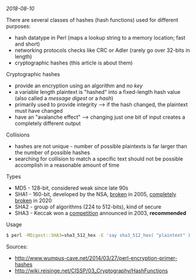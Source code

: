 *2018-08-10*

There are several classes of hashes (hash functions) used for different purposes:

* hash datatype in Perl (maps a lookup string to a memory location; fast and short)
* networking protocols checks like CRC or Adler (rarely go over 32-bits in length)
* cryptographic hashes (this article is about them)

Cryptographic hashes

* provide an encryption using an algorithm and *no key*
* a variable length plaintext is "hashed" into a fixed-length hash value (also called a *message digest* or a *hash*)
* primarily used to provide integrity --> if the hash changed, the plaintext must have changed
* have an "avalanche effect" --> changing just one bit of input creates a completely different output

Collisions

* hashes are not unique - number of possible plaintexts is far larger than the number of possible hashes
* searching for collision to match a specific text should not be possible accomplish in a reasonable amount of time

Types

* MD5 - 128-bit, considered weak since late 90s
* SHA1 - 160-bit, developed by the NSA, [broken](https://www.schneier.com/blog/archives/2005/02/sha1_broken.html) in 2005, [completely broken](https://sha-mbles.github.io/) in 2020
* SHA2 - group of algorithms (224 to 512-bits), kind of secure
* SHA3 - Keccak won a [competition](https://csrc.nist.gov/projects/hash-functions/sha-3-project) announced in 2003, **recommended**

Usage

``` sh
$ perl -MDigest::SHA3=sha3_512_hex -E 'say sha3_512_hex( "plaintext" )'
```

Sources:

* http://www.wumpus-cave.net/2014/03/27/perl-encryption-primer-hashes
* http://wiki.reisinge.net/CISSP/03_Cryptography/HashFunctions
